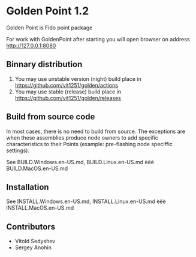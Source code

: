 # Golden Point 1.2

Golden Point is Fido point package

For work with GoldenPoint after starting you will open browser on address http://127.0.0.1:8080

## Binnary distribution

1. You may use unstable version (night) build place in https://github.com/vit1251/golden/actions
2. You may use stable (release) build place in https://github.com/vit1251/golden/releases

## Build from source code

In most cases, there is no need to build from source. The exceptions are when these assemblies produce
node owners to add specific characteristics to their Points (example: pre-flashing node speciffic settings).

See BUILD.Windows.en-US.md, BUILD.Linux.en-US.md èëè BUILD.MacOS.en-US.md

## Installation

See INSTALL.Windows.en-US.md, INSTALL.Linux.en-US.md èëè INSTALL.MacOS.en-US.md

## Contributors

 * Vitold Sedyshev
 * Sergey Anohin
